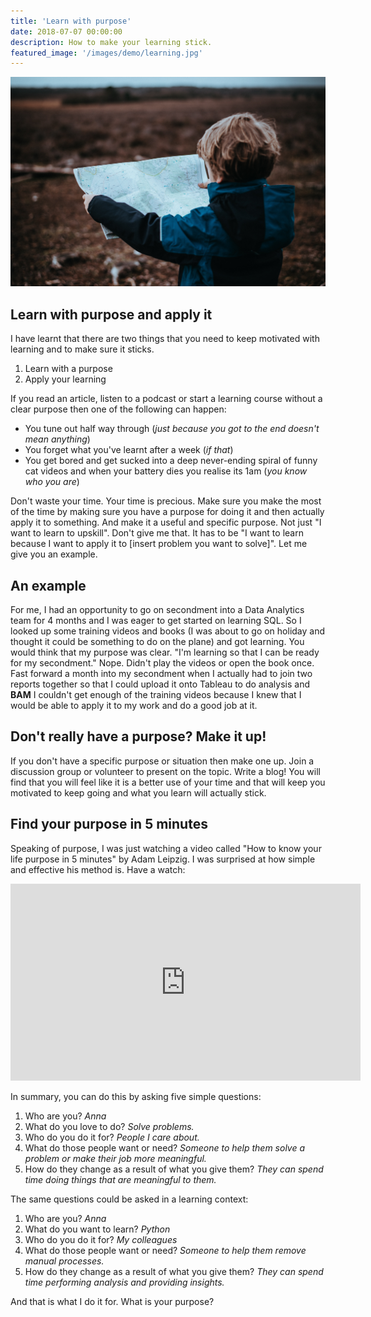 ```yaml
---
title: 'Learn with purpose'
date: 2018-07-07 00:00:00
description: How to make your learning stick.
featured_image: '/images/demo/learning.jpg'
---
```


![](/images/demo/purpose.jpg)

## Learn with purpose and apply it

I have learnt that there are two things that you need to keep motivated with learning and to make sure it sticks.

1. Learn with a purpose
2. Apply your learning

If you read an article, listen to a podcast or start a learning course without a clear purpose then one of the following can happen:

* You tune out half way through (*just because you got to the end doesn't mean anything*)
* You forget what you've learnt after a week (*if that*)
* You get bored and get sucked into a deep never-ending spiral of funny cat videos and when your battery dies you realise its 1am (*you know who you are*)

Don't waste your time. Your time is precious. Make sure you make the most of the time by making sure you have a purpose for doing it and then actually apply it to something. And make it a useful and specific purpose. Not just "I want to learn to upskill". Don't give me that. It has to be "I want to learn because I want to apply it to [insert problem you want to solve]". Let me give you an example.

## An example

For me, I had an opportunity to go on secondment into a Data Analytics team for 4 months and I was eager to get started on learning SQL. So I looked up some training videos and books (I was about to go on holiday and thought it could be something to do on the plane) and got learning. You would think that my purpose was clear. "I'm learning so that I can be ready for my secondment." Nope. Didn't play the videos or open the book once. Fast forward a month into my secondment when I actually had to join two reports together so that I could upload it onto Tableau to do analysis and **BAM** I couldn't get enough of the training videos because I knew that I would be able to apply it to my work and do a good job at it.

## Don't really have a purpose? Make it up!

If you don't have a specific purpose or situation then make one up. Join a discussion group or volunteer to present on the topic. Write a blog! You will find that you will feel like it is a better use of your time and that will keep you motivated to keep going and what you learn will actually stick.

## Find your purpose in 5 minutes

Speaking of purpose, I was just watching a video called "How to know your life purpose in 5 minutes" by Adam Leipzig. I was surprised at how simple and effective his method is. Have a watch:

<iframe width="560" height="315" src="https://www.youtube.com/embed/om-XLTeQee0" frameborder="0" allow="accelerometer; autoplay; encrypted-media; gyroscope; picture-in-picture" allowfullscreen></iframe>

In summary, you can do this by asking five simple questions:

1. Who are you? *Anna*
2. What do you love to do? *Solve problems.*
3. Who do you do it for? *People I care about.*
4. What do those people want or need? *Someone to help them solve a problem or make their job more meaningful.*
5. How do they change as a result of what you give them? *They can spend time doing things that are meaningful to them.*

The same questions could be asked in a learning context:

1. Who are you? *Anna*
2. What do you want to learn? *Python*
3. Who do you do it for? *My colleagues*
4. What do those people want or need? *Someone to help them remove manual processes.*
5. How do they change as a result of what you give them? *They can spend time performing analysis and providing insights.*

And that is what I do it for. What is your purpose?
